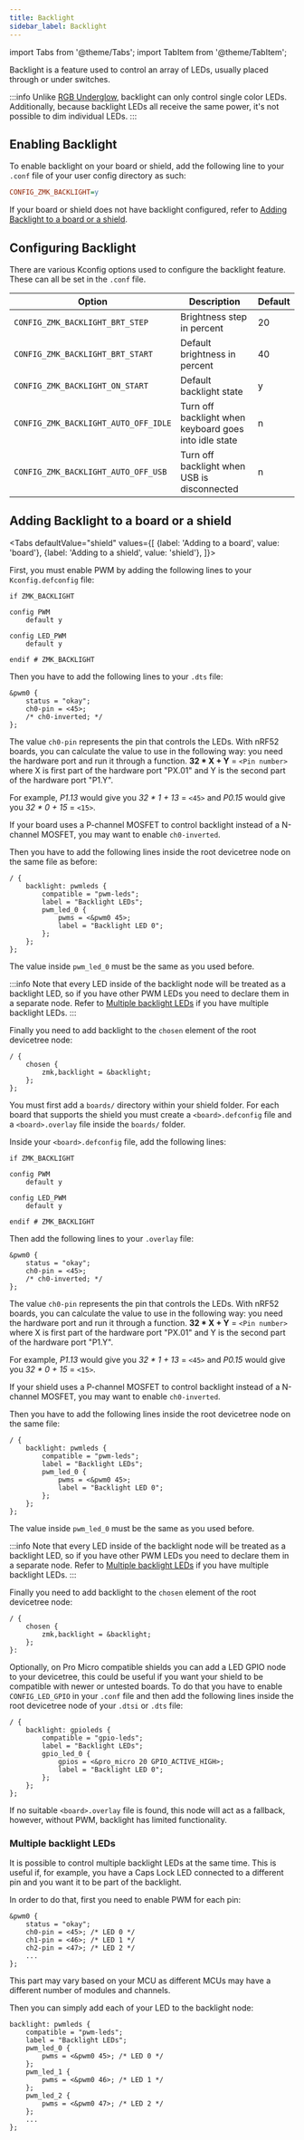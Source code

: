 ```yaml
---
title: Backlight
sidebar_label: Backlight
---
```


import Tabs from '@theme/Tabs';
import TabItem from '@theme/TabItem';

Backlight is a feature used to control an array of LEDs, usually placed through or under switches.

:::info
Unlike [RGB Underglow](underglow.md), backlight can only control single color LEDs. Additionally, because backlight LEDs all receive the same power, it's not possible to dim individual LEDs.
:::

## Enabling Backlight

To enable backlight on your board or shield, add the following line to your `.conf` file of your user config directory as such:

```ini
CONFIG_ZMK_BACKLIGHT=y
```

If your board or shield does not have backlight configured, refer to [Adding Backlight to a board or a shield](#adding-backlight-to-a-board-or-a-shield).

## Configuring Backlight

There are various Kconfig options used to configure the backlight feature. These can all be set in the `.conf` file.

| Option                               | Description                                           | Default |
| ------------------------------------ | ----------------------------------------------------- | ------- |
| `CONFIG_ZMK_BACKLIGHT_BRT_STEP`      | Brightness step in percent                            | 20      |
| `CONFIG_ZMK_BACKLIGHT_BRT_START`     | Default brightness in percent                         | 40      |
| `CONFIG_ZMK_BACKLIGHT_ON_START`      | Default backlight state                               | y       |
| `CONFIG_ZMK_BACKLIGHT_AUTO_OFF_IDLE` | Turn off backlight when keyboard goes into idle state | n       |
| `CONFIG_ZMK_BACKLIGHT_AUTO_OFF_USB`  | Turn off backlight when USB is disconnected           | n       |

## Adding Backlight to a board or a shield

<Tabs
defaultValue="shield"
values={[
{label: 'Adding to a board', value: 'board'},
{label: 'Adding to a shield', value: 'shield'},
]}>
<TabItem value="board">

First, you must enable PWM by adding the following lines to your `Kconfig.defconfig` file:

```kconfig
if ZMK_BACKLIGHT

config PWM
    default y

config LED_PWM
    default y

endif # ZMK_BACKLIGHT
```

Then you have to add the following lines to your `.dts` file:

```dts
&pwm0 {
    status = "okay";
    ch0-pin = <45>;
    /* ch0-inverted; */
};
```

The value `ch0-pin` represents the pin that controls the LEDs. With nRF52 boards, you can calculate the value to use in the following way: you need the hardware port and run it through a function.
**32 \* X + Y** = `<Pin number>` where X is first part of the hardware port "PX.01" and Y is the second part of the hardware port "P1.Y".

For example, _P1.13_ would give you _32 \* 1 + 13_ = `<45>` and _P0.15_ would give you _32 \* 0 + 15_ = `<15>`.

If your board uses a P-channel MOSFET to control backlight instead of a N-channel MOSFET, you may want to enable `ch0-inverted`.

Then you have to add the following lines inside the root devicetree node on the same file as before:

```dts
/ {
    backlight: pwmleds {
        compatible = "pwm-leds";
        label = "Backlight LEDs";
        pwm_led_0 {
            pwms = <&pwm0 45>;
            label = "Backlight LED 0";
        };
    };
};
```

The value inside `pwm_led_0` must be the same as you used before.

:::info
Note that every LED inside of the backlight node will be treated as a backlight LED, so if you have other PWM LEDs you need to declare them in a separate node. Refer to [Multiple backlight LEDs](#multiple-backlight-leds) if you have multiple backlight LEDs.
:::

Finally you need to add backlight to the `chosen` element of the root devicetree node:

```dts
/ {
    chosen {
        zmk,backlight = &backlight;
    };
};
```

</TabItem>
<TabItem value="shield">

You must first add a `boards/` directory within your shield folder. For each board that supports the shield you must create a `<board>.defconfig` file and a `<board>.overlay` file inside the `boards/` folder.

Inside your `<board>.defconfig` file, add the following lines:

```kconfig
if ZMK_BACKLIGHT

config PWM
    default y

config LED_PWM
    default y

endif # ZMK_BACKLIGHT
```

Then add the following lines to your `.overlay` file:

```dts
&pwm0 {
    status = "okay";
    ch0-pin = <45>;
    /* ch0-inverted; */
};
```

The value `ch0-pin` represents the pin that controls the LEDs. With nRF52 boards, you can calculate the value to use in the following way: you need the hardware port and run it through a function.
**32 \* X + Y** = `<Pin number>` where X is first part of the hardware port "PX.01" and Y is the second part of the hardware port "P1.Y".

For example, _P1.13_ would give you _32 \* 1 + 13_ = `<45>` and _P0.15_ would give you _32 \* 0 + 15_ = `<15>`.

If your shield uses a P-channel MOSFET to control backlight instead of a N-channel MOSFET, you may want to enable `ch0-inverted`.

Then you have to add the following lines inside the root devicetree node on the same file:

```dts
/ {
    backlight: pwmleds {
        compatible = "pwm-leds";
        label = "Backlight LEDs";
        pwm_led_0 {
            pwms = <&pwm0 45>;
            label = "Backlight LED 0";
        };
    };
};
```

The value inside `pwm_led_0` must be the same as you used before.

:::info
Note that every LED inside of the backlight node will be treated as a backlight LED, so if you have other PWM LEDs you need to declare them in a separate node. Refer to [Multiple backlight LEDs](#multiple-backlight-leds) if you have multiple backlight LEDs.
:::

Finally you need to add backlight to the `chosen` element of the root devicetree node:

```dts
/ {
    chosen {
        zmk,backlight = &backlight;
    };
}:
```

Optionally, on Pro Micro compatible shields you can add a LED GPIO node to your devicetree, this could be useful if you want your shield to be compatible with newer or untested boards. To do that you have to enable `CONFIG_LED_GPIO` in your `.conf` file and then add the following lines inside the root devicetree node of your `.dtsi` or `.dts` file:

```dts
/ {
    backlight: gpioleds {
        compatible = "gpio-leds";
        label = "Backlight LEDs";
        gpio_led_0 {
            gpios = <&pro_micro 20 GPIO_ACTIVE_HIGH>;
            label = "Backlight LED 0";
        };
    };
};
```

If no suitable `<board>.overlay` file is found, this node will act as a fallback, however, without PWM, backlight has limited functionality.

</TabItem>
</Tabs>

### Multiple backlight LEDs

It is possible to control multiple backlight LEDs at the same time. This is useful if, for example, you have a Caps Lock LED connected to a different pin and you want it to be part of the backlight.

In order to do that, first you need to enable PWM for each pin:

```dts
&pwm0 {
    status = "okay";
    ch0-pin = <45>; /* LED 0 */
    ch1-pin = <46>; /* LED 1 */
    ch2-pin = <47>; /* LED 2 */
    ...
};
```

This part may vary based on your MCU as different MCUs may have a different number of modules and channels.

Then you can simply add each of your LED to the backlight node:

```dts
backlight: pwmleds {
    compatible = "pwm-leds";
    label = "Backlight LEDs";
    pwm_led_0 {
        pwms = <&pwm0 45>; /* LED 0 */
    };
    pwm_led_1 {
        pwms = <&pwm0 46>; /* LED 1 */
    };
    pwm_led_2 {
        pwms = <&pwm0 47>; /* LED 2 */
    };
    ...
};
```
